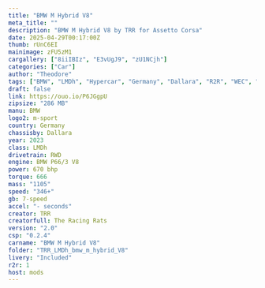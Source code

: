 ```yaml
--- 
title: "BMW M Hybrid V8"
meta_title: ""
description: "BMW M Hybrid V8 by TRR for Assetto Corsa"
date: 2025-04-29T00:17:00Z
thumb: rUnC6EI
mainimage: zFU5zM1
cargallery: ["8iiIBIz", "E3vUgJ9", "zU1NCjh"]
categories: ["Car"]
author: "Theodore"
tags: ["BMW", "LMDh", "Hypercar", "Germany", "Dallara", "R2R", "WEC", "IMSA", "2023", "TRR", "Le Mans Prototype"]
draft: false
link: https://ouo.io/P6JGgpU
zipsize: "286 MB"
manu: BMW
logo2: m-sport
country: Germany
chassisby: Dallara
year: 2023
class: LMDh
drivetrain: RWD
engine: BMW P66/3 V8
power: 670 bhp
torque: 666
mass: "1105"
speed: "346+"
gb: 7-speed
accel: "- seconds"
creator: TRR
creatorfull: The Racing Rats
version: "2.0"
csp: "0.2.4"
carname: "BMW M Hybrid V8"
folder: "TRR_LMDh_bmw_m_hybrid_V8"
livery: "Included"
r2r: 1
host: mods
---
```

